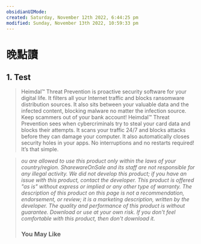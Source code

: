 ```yaml
---
obsidianUIMode: 
created: Saturday, November 12th 2022, 6:44:25 pm
modified: Sunday, November 13th 2022, 10:59:33 pm
---
```

# 晚點讀
## 1. Test

> Heimdal™ Threat Prevention is proactive security software for your digital life. It filters all your Internet traffic and blocks ransomware distribution sources. It also sits between your valuable data and the infected content, blocking malware no matter the infection source. Keep scammers out of your bank account! Heimdal™ Threat Prevention sees when cybercriminals try to steal your card data and blocks their attempts. It scans your traffic 24/7 and blocks attacks before they can damage your computer. It also automatically closes security holes in your apps. No interruptions and no restarts required! It’s that simple.


> *ou are allowed to use this product only within the laws of your country/region. SharewareOnSale and its staff are not responsible for any illegal activity. We did not develop this product; if you have an issue with this product, contact the developer. This product is offered "as is" without express or implied or any other type of warranty. The description of this product on this page is not a recommendation, endorsement, or review; it is a marketing description, written by the developer. The quality and performance of this product is without guarantee. Download or use at your own risk. If you don't feel comfortable with this product, then don't download it.*
> 
> ### You May Like







